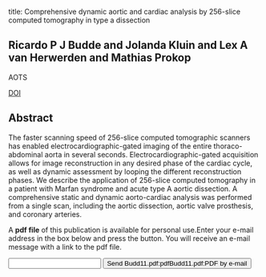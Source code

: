 title: Comprehensive dynamic aortic and cardiac analysis by 256-slice computed tomography in type a dissection

## Ricardo P J Budde and Jolanda Kluin and Lex A van Herwerden and Mathias Prokop
AOTS

<a href="https://doi.org/10.1016/j.athoracsur.2011.03.126">DOI</a>

## Abstract
The faster scanning speed of 256-slice computed tomographic scanners has enabled electrocardiographic-gated imaging of the entire thoraco-abdominal aorta in several seconds. Electrocardiographic-gated acquisition allows for image reconstruction in any desired phase of the cardiac cycle, as well as dynamic assessment by looping the different reconstruction phases. We describe the application of 256-slice computed tomography in a patient with Marfan syndrome and acute type A aortic dissection. A comprehensive static and dynamic aorto-cardiac analysis was performed from a single scan, including the aortic dissection, aortic valve prosthesis, and coronary arteries.

A <b>pdf file</b> of this publication is available for personal use.Enter your e-mail address in the box below and press the button. You will receive an e-mail message with a link to the pdf file.
<form action="sender.php">  <input type="text" name="email">  <input type="submit" value="Send Budd11.pdf:pdfBudd11.pdf:PDF by e-mail"></form>